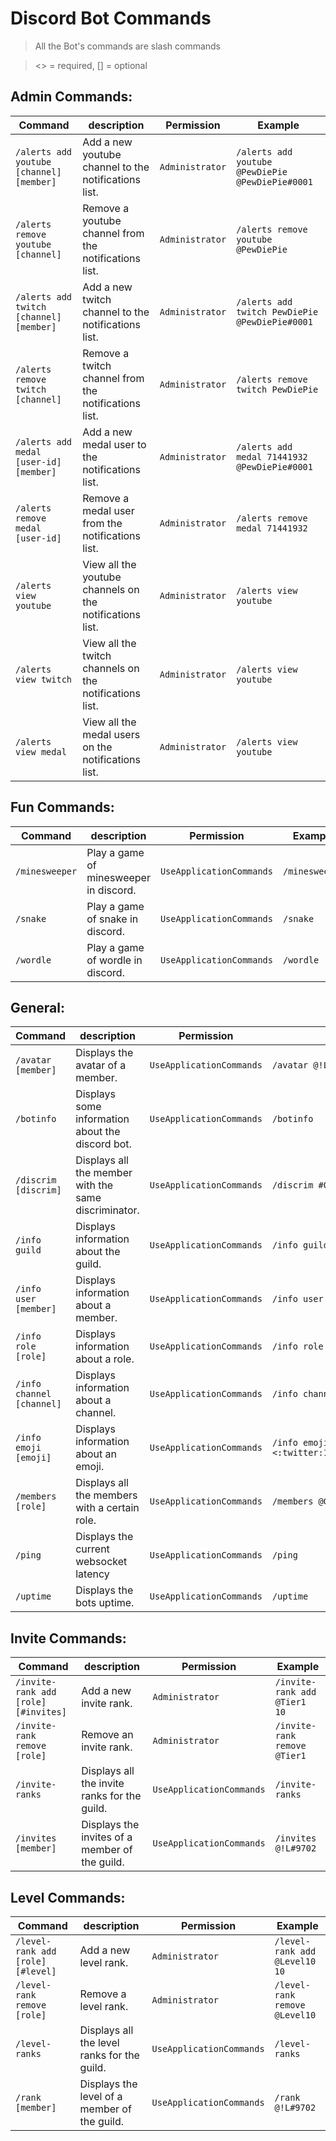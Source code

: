 # Discord Bot Commands

>All the Bot's commands are slash commands

><> = required, [] = optional

## Admin Commands:

|	Command	| description	| Permission | Example
|---------------|--------------------|--------------|-----
| `/alerts add youtube [channel] [member]`      | Add a new youtube channel to the notifications list.        | `Administrator` | `/alerts add youtube @PewDiePie @PewDiePie#0001` |
| `/alerts remove youtube [channel]`      | Remove a youtube channel from the notifications list.        | `Administrator` | `/alerts remove youtube @PewDiePie` |
| `/alerts add twitch [channel] [member]`      | Add a new twitch channel to the notifications list.        | `Administrator` | `/alerts add twitch PewDiePie @PewDiePie#0001` |
| `/alerts remove twitch [channel]`      | Remove a twitch channel from the notifications list.        | `Administrator` | `/alerts remove twitch PewDiePie` |
| `/alerts add medal [user-id] [member]`      | Add a new medal user to the notifications list.        | `Administrator` | `/alerts add medal 71441932 @PewDiePie#0001` |
| `/alerts remove medal [user-id]`      | Remove a medal user from the notifications list.        | `Administrator` | `/alerts remove medal 71441932` |
| `/alerts view youtube`      | View all the youtube channels on the notifications list.        | `Administrator` | `/alerts view youtube` |
| `/alerts view twitch`      | View all the twitch channels on the notifications list.        | `Administrator` | `/alerts view youtube` |
| `/alerts view medal`      | View all the medal users on the notifications list.        | `Administrator` | `/alerts view youtube` |




## Fun Commands:
|	Command	| description	| Permission | Example
|---------------|--------------------|--------------|-----|
| `/minesweeper`      | Play a game of minesweeper in discord.        | `UseApplicationCommands` | `/minesweeper` |
| `/snake`      | Play a game of snake in discord.        | `UseApplicationCommands` | `/snake` |
| `/wordle`      | Play a game of wordle in discord.        | `UseApplicationCommands` | `/wordle` |


## General:
|	Command	| description	| Permission | Example
|---------------|--------------------|--------------|-----|
| `/avatar [member]`      | Displays the avatar of a member.        | `UseApplicationCommands` | `/avatar @!L#9702` |
| `/botinfo`      | Displays some information about the discord bot.        | `UseApplicationCommands` | `/botinfo` |
| `/discrim [discrim]`      | Displays all the member with the same discriminator.        | `UseApplicationCommands` | `/discrim #0001` |
| `/info guild`      | Displays information about the guild.        | `UseApplicationCommands` | `/info guild` |
| `/info user [member]`      | Displays information about a member.        | `UseApplicationCommands` | `/info user @!L#9702` |
| `/info role [role]`      | Displays information about a role.        | `UseApplicationCommands` | `/info role @Guest` |
| `/info channel [channel]`      | Displays information about a channel.        | `UseApplicationCommands` | `/info channel #general` |
| `/info emoji [emoji]`      | Displays information about an emoji.        | `UseApplicationCommands` | `/info emoji <:twitter:1083364994403541092>` |
| `/members [role]`      | Displays all the members with a certain role.        | `UseApplicationCommands` | `/members @Guest` |
| `/ping`      | Displays the current websocket latency        | `UseApplicationCommands` | `/ping` |
| `/uptime`      | Displays the bots uptime.        | `UseApplicationCommands` | `/uptime` |


## Invite Commands:
|	Command	| description	| Permission | Example
|---------------|--------------------|--------------|-----|
| `/invite-rank add [role] [#invites]`      | Add a new invite rank.        | `Administrator` | `/invite-rank add @Tier1 10` |
| `/invite-rank remove [role]`      | Remove an invite rank.       | `Administrator` | `/invite-rank remove @Tier1` |
| `/invite-ranks`      | Displays all the invite ranks for the guild.       | `UseApplicationCommands` | `/invite-ranks` |
| `/invites [member]`      | Displays the invites of a member of the guild.        | `UseApplicationCommands` | `/invites @!L#9702` |


## Level Commands:
|	Command	| description	| Permission | Example
|---------------|--------------------|--------------|-----|
| `/level-rank add [role] [#level]`      | Add a new level rank.        | `Administrator` | `/level-rank add @Level10 10` |
| `/level-rank remove [role]`      | Remove a level rank.       | `Administrator` | `/level-rank remove @Level10` |
| `/level-ranks`      | Displays all the level ranks for the guild.       | `UseApplicationCommands` | `/level-ranks` |
| `/rank [member]`      | Displays the level of a member of the guild.        | `UseApplicationCommands` | `/rank @!L#9702` |